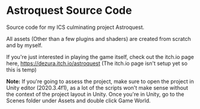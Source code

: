 # Astroquest Source Code
Source code for my ICS culminating project Astroquest.

All assets (Other than a few plugins and shaders) are created from scratch and by myself.

If you're just interested in playing the game itself, check out the itch.io page here, 
https://dezura.itch.io/astroquest (The itch.io page isn't setup yet so this is temp)

**Note:** If you're going to assess the project, make sure to open the project in Unity editor (2020.3.4f1), as a lot of the scripts won't make sense without the context of the project layout in Unity. Once you're in Unity, go to the Scenes folder under Assets and double click Game World.
